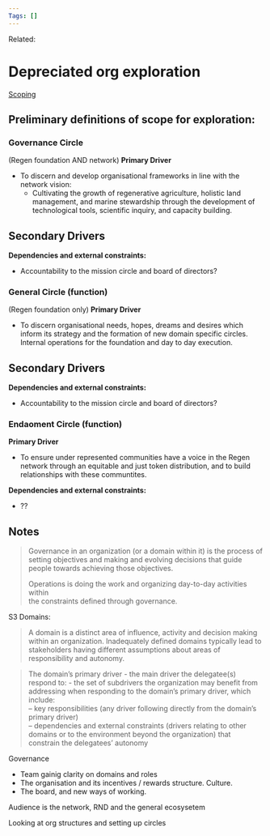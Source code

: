 ```yaml
---
Tags: []
---
```

Related: 
# Depreciated org exploration

[Scoping](https://resources.h3uni.org/facilitation-guide/scoping/)

## Preliminary definitions of scope for exploration:

### Governance Circle
(Regen foundation AND network)
**Primary Driver**
- To discern and develop organisational frameworks in line with the network vision:
	- Cultivating the growth of regenerative agriculture, holistic land management, and marine stewardship through the development of technological tools, scientific inquiry, and capacity building.

**Secondary Drivers**
- 

**Dependencies and external constraints:**
- Accountability to the mission circle and board of directors?

### General Circle (function)
(Regen foundation only)
**Primary Driver**
- To discern organisational needs, hopes, dreams and desires which inform its strategy and the formation of new domain specific circles. Internal operations for the foundation and day to day execution.

**Secondary Drivers**
- 

**Dependencies and external constraints:**
- Accountability to the mission circle and board of directors?

### Endaoment Circle (function)
**Primary Driver**
- To ensure under represented communities have a voice in the Regen network through an equitable and just token distribution, and to build relationships with these communtites. 

**Dependencies and external constraints:**
- ??



## Notes
>Governance in an organization (or a domain within it) is the process of setting objectives and making and evolving decisions that guide people towards achieving those objectives. 
>
>Operations is doing the work and organizing day-to-day activities within  
the constraints defined through governance.


S3 Domains: 
> A domain is a distinct area of influence, activity and decision making  
within an organization. Inadequately defined domains typically lead to stakeholders having different assumptions about areas of responsibility and autonomy.

> The domain’s primary driver - the main driver the delegatee(s) respond to: 
	- the set of subdrivers the organization may benefit from addressing when responding to the domain’s primary driver, which include:  
		– key responsibilities (any driver following directly from the domain’s primary driver)  
		– dependencies and external constraints (drivers relating to other domains or to the environment beyond the organization) that constrain the delegatees’ autonomy
		
		




		
Governance
- Team gainig clarity on domains and roles
- The organisation and its incentives / rewards structure. Culture.
- The board, and new ways of working.

Audience is the network, RND and the general ecosysetem

Looking at org structures and setting up circles